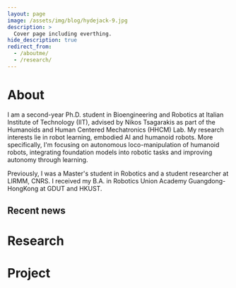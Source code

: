 ```yaml
---
layout: page
image: /assets/img/blog/hydejack-9.jpg
description: >
  Cover page including everthing.
hide_description: true
redirect_from:
  - /aboutme/
  - /research/
---
```


# About

I am a second-year Ph.D. student in Bioengineering and Robotics at Italian Institute of Technology (IIT), advised by Nikos Tsagarakis as part of the Humanoids and Human Centered Mechatronics (HHCM) Lab. My research interests lie in robot learning, embodied AI and humanoid robots. More specifically, I'm focusing on autonomous loco-manipulation of humanoid robots, integrating foundation models into robotic tasks and improving autonomy through learning.

Previously, I was a Master's student in Robotics and a student researcher at LIRMM, CNRS. I received my B.A. in Robotics Union Academy Guangdong- HongKong at GDUT and HKUST.

## Recent news

# Research


# Project

